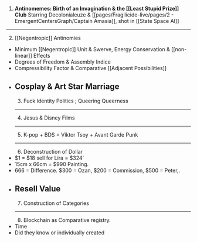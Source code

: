 1. **Antinomemes: Birth of an Invagination & the [[Least Stupid Prize]] Club**
Starring Decolonialeuze & [[pages/Fragilicide-live/pages/2 - EmergentCentersGraph/Captain Amasia]], shot in [[State Space AI]]
---
2. [[Negentropic]] Antinomies

- Minimum [[Negentropic]] Unit & Swerve, Energy Conservation & [[non-linear]] Effects
- Degrees of Freedom & Assembly Indice
- Compressibility Factor & Comparative [[Adjacent Possibilities]]
- Cosplay & Art Star Marriage
  ---
  3. Fuck Identity Politics ; Queering Queerness
  ---
  4. Jesus & Disney Films
  ---
  5. K-pop + BDS = Viktor Tsoy + Avant Garde Punk
  ---
  6. Deconstruction of Dollar
- $1 = $18 sell for Lira = $324`
- 15cm x 66cm = $990 Painting.
- 666 = Difference. $300 = Ozan, $200 = Commission, $500 = Peter,.
- Resell Value 
  ---
  7. Construction of Categories
  ---
  8. Blockchain as Comparative registry.
- Time
- Did they know or individually created
